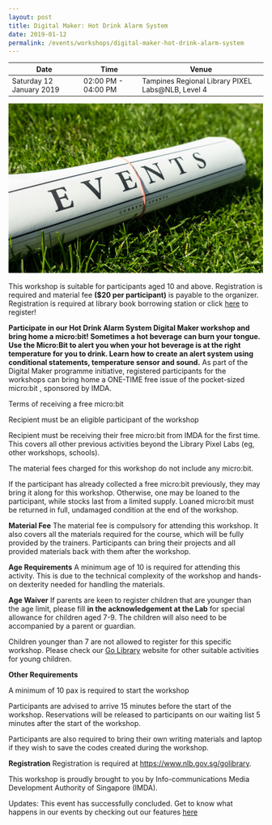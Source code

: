 ```yaml
---
layout: post
title: Digital Maker: Hot Drink Alarm System
date: 2019-01-12
permalink: /events/workshops/digital-maker-hot-drink-alarm-system
---
```


| Date | Time | Venue |
|--------|---|---|
| Saturday 12 January 2019 | 02:00 PM - 04:00 PM |  Tampines Regional Library PIXEL Labs@NLB, Level 4 |

![hi](/images/events/generic-event-image.jpg)

This workshop is suitable for participants aged 10 and above. Registration is required and material fee **($20 per participant)** is payable to the organizer. Registration is required at library book borrowing station or click <a href="https://www.nlb.gov.sg/golibrary2/e/hot-drink-alarm-system-sl2-pixel-labsnlb-28560855" target="_blank">here</a>  to register!

**Participate in our Hot Drink Alarm System Digital Maker workshop and bring home a micro:bit! Sometimes a hot beverage can burn your tongue. Use the Micro:Bit to alert you when your hot beverage is at the right temperature for you to drink. Learn how to create an alert system using conditional statements, temperature sensor and sound.**
As part of the Digital Maker programme initiative, registered participants for the workshops can bring home a ONE-TIME free issue of the pocket-sized micro:bit , sponsored by IMDA.

Terms of receiving a free micro:bit

Recipient must be an eligible participant of the workshop

Recipient must be receiving their free micro:bit from IMDA for the first time. This covers all other previous activities beyond the Library Pixel Labs (eg, other workshops, schools).

The material fees charged for this workshop do not include any micro:bit.

If the participant has already collected a free micro:bit previously, they may bring it along for this workshop. Otherwise, one may be loaned to the participant, while stocks last from a limited supply. Loaned micro:bit must be returned in full, undamaged condition at the end of the workshop.

**Material Fee**
The material fee is compulsory for attending this workshop. It also covers all the materials required for the course, which will be fully provided by the trainers. Participants can bring their projects and all provided materials back with them after the workshop.

**Age Requirements** 
A minimum age of 10 is required for attending this activity. This is due to the technical complexity of the workshop and hands-on dexterity needed for handling the materials.

**Age Waiver**
If parents are keen to register children that are younger than the age limit, please fill **in the acknowledgement at the Lab** for special allowance for children aged 7-9. The children will also need to be accompanied by a parent or guardian.

Children younger than 7 are not allowed to register for this specific workshop. Please check our <a href="https://www.nlb.gov.sg/golibrary2/c/30307529/" target="_blank">Go Library</a> website for other suitable activities for young children.

**Other Requirements**

A minimum of 10 pax is required to start the workshop

Participants are advised to arrive 15 minutes before the start of the workshop. Reservations will be released to participants on our waiting list 5 minutes after the start of the workshop.

Participants are also required to bring their own writing materials and laptop if they wish to save the codes created during the workshop.

**Registration**
Registration is required at https://www.nlb.gov.sg/golibrary.

This workshop is proudly brought to you by Info-communications Media Development Authority of Singapore (IMDA).

Updates: This event has successfully concluded. Get to know what happens in our events by checking out our features <a href="" target="_blank">here</a>
